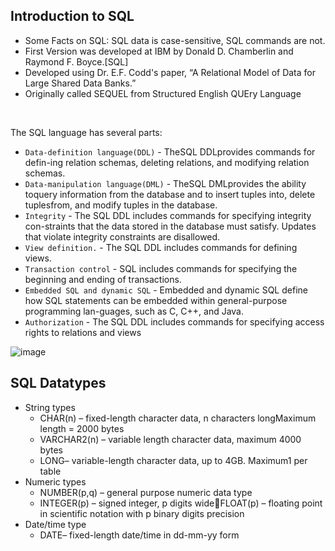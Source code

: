 ## Introduction to SQL
- Some Facts on SQL: SQL data is case-sensitive, SQL commands are not.
- First Version was developed at IBM by Donald D.  Chamberlin and Raymond F. Boyce.[SQL]
- Developed using Dr. E.F. Codd's paper, “A Relational  Model of Data for Large Shared Data Banks.”
- Originally called SEQUEL from Structured English  QUEry Language
<br>

The SQL language has several parts:
- `Data-definition language(DDL)` - TheSQL DDLprovides commands for defin-ing relation schemas, deleting relations, and modifying relation schemas.
- `Data-manipulation language(DML)` - TheSQL DMLprovides the ability toquery information from the database and to insert tuples into, delete tuplesfrom, and 
modify tuples in the database.
- `Integrity` - The SQL DDL includes commands for specifying integrity con-straints that the data stored in the database must satisfy. Updates that violate integrity 
constraints are disallowed.
- `View definition.` - The SQL DDL includes commands for defining views.
- `Transaction control` - SQL includes commands for specifying the beginning and ending of transactions.
- `Embedded SQL and dynamic SQL` - Embedded and dynamic SQL define how SQL statements can be embedded within general-purpose programming lan-guages, such as C, C++, 
and Java.
- `Authorization` - The SQL DDL includes commands for specifying access rights to relations and views

![image](https://user-images.githubusercontent.com/72455881/134482800-d8a345e1-eabe-4393-a0d3-98ac8a390b77.png)

## SQL Datatypes
- String types
  - CHAR(n) – fixed-length character data, n characters longMaximum length = 2000 bytes
  - VARCHAR2(n) – variable length character data, maximum 4000  bytes
  - LONG– variable-length character data, up to 4GB. Maximum1  per table
- Numeric types
  - NUMBER(p,q) – general purpose numeric data type
  - INTEGER(p) – signed integer, p digits wideFLOAT(p) – floating point in scientific notation with p binary  digits precision
- Date/time type
  - DATE– fixed-length date/time in dd-mm-yy form

